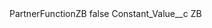 <?xml version="1.0" encoding="UTF-8"?>
<CustomMetadata xmlns="http://soap.sforce.com/2006/04/metadata" xmlns:xsi="http://www.w3.org/2001/XMLSchema-instance" xmlns:xsd="http://www.w3.org/2001/XMLSchema">
    <label>PartnerFunctionZB</label>
    <protected>false</protected>
    <values>
        <field>Constant_Value__c</field>
        <value xsi:type="xsd:string">ZB</value>
    </values>
</CustomMetadata>

